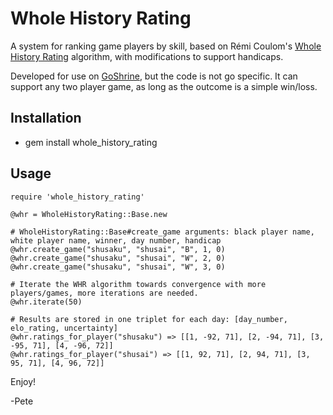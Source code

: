 
# Whole History Rating

A system for ranking game players by skill, based on Rémi Coulom's [Whole History Rating](http://remi.coulom.free.fr/WHR/WHR.pdf) algorithm, with modifications to support handicaps.

Developed for use on [GoShrine](http://goshrine.com), but the code is not go specific.  It can support any two player game, as long as the outcome is a simple win/loss. 

Installation
------------

* gem install whole_history_rating


Usage
-----

    require 'whole_history_rating'
    
    @whr = WholeHistoryRating::Base.new
    
    # WholeHistoryRating::Base#create_game arguments: black player name, white player name, winner, day number, handicap
    @whr.create_game("shusaku", "shusai", "B", 1, 0)
    @whr.create_game("shusaku", "shusai", "W", 2, 0)
    @whr.create_game("shusaku", "shusai", "W", 3, 0)

    # Iterate the WHR algorithm towards convergence with more players/games, more iterations are needed.
    @whr.iterate(50)
    
    # Results are stored in one triplet for each day: [day_number, elo_rating, uncertainty]
    @whr.ratings_for_player("shusaku") => [[1, -92, 71], [2, -94, 71], [3, -95, 71], [4, -96, 72]]
    @whr.ratings_for_player("shusai") => [[1, 92, 71], [2, 94, 71], [3, 95, 71], [4, 96, 72]]

Enjoy!

-Pete




